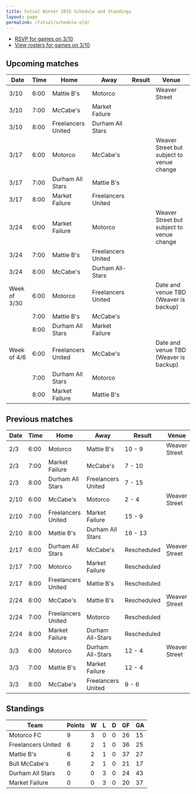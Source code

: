 ```yaml
---
title: Futsal Winter 2015 Schedule and Standings
layout: page
permalink: /futsal/schedule-old/
---
```


- [RSVP for games on 3/10](https://docs.google.com/forms/d/1aXAhp4j8j_YwOxjELoJ_vaLUCYkpKMI2PTYDoWQc09k/viewform)
- [View rosters for games on 3/10](https://docs.google.com/spreadsheets/d/1X_ee1bele6Wl5RUP6sq5AtldP3TuvbjrXMHYb56f-Wo/edit?usp=sharing)

## Upcoming matches

Date          |  Time  |  Home                |  Away                |  Result  |  Venue
--------------|--------|----------------------|----------------------|----------|-------------------------------------------
3/10     |  6:00  |  Mattie B's          |  Motorco             |          |  Weaver Street
3/10     |  7:00  |  McCabe's            |  Market Failure      |          |
3/10     |  8:00  |  Freelancers United  |  Durham All Stars    |          |
3/17     |  6:00  |  Motorco             |  McCabe's            |          |  Weaver Street but subject to venue change
3/17     |  7:00  |  Durham All Stars    |  Mattie B's          |          |
3/17     |  8:00  |  Market Failure      |  Freelancers United  |          |
3/24     |  6:00  |  Market Failure      |  Motorco             |          |  Weaver Street but subject to venue change
3/24     |  7:00  |  Mattie B's          |  Freelancers United  |          |
3/24     |  8:00  |  McCabe's            |  Durham All-Stars    |          |
Week of 3/30  |  6:00  |  Motorco             |  Freelancers United  |          |  Date and venue TBD (Weaver is backup)
              |  7:00  |  Mattie B's          |  McCabe's            |          |
              |  8:00  |  Durham All Stars    |  Market Failure      |          |
Week of 4/6   |  6:00  |  Freelancers United  |  McCabe's            |          |  Date and venue TBD (Weaver is backup)
              |  7:00  |  Durham All Stars    |  Motorco             |          |
              |  8:00  |  Market Failure      |  Mattie B's          |          |

## Previous matches

Date          |  Time  |  Home                |  Away                |  Result  |  Venue
--------------|--------|----------------------|----------------------|----------|-------------------------------------------
2/3      |  6:00  |  Motorco             |  Mattie B's          | 10 - 9   |  Weaver Street
2/3      |  7:00  |  Market Failure      |  McCabe's            |  7 - 10  |
2/3      |  8:00  |  Durham All Stars    |  Freelancers United  |  7 - 15  |
2/10     |  6:00  |  McCabe's            |  Motorco             |  2 - 4   |  Weaver Street
2/10     |  7:00  |  Freelancers United  |  Market Failure      | 15 - 9   |
2/10     |  8:00  |  Mattie B's          |  Durham All Stars    | 16 - 13  |
2/17     |  6:00  |  Durham All Stars    |  McCabe's            | Rescheduled |  Weaver Street
2/17     |  7:00  |  Motorco             |  Market Failure      | Rescheduled |
2/17     |  8:00  |  Freelancers United  |  Mattie B's          | Rescheduled |
2/24     |  6:00  |  McCabe's            |  Mattie B's          | Rescheduled         |  Weaver Street
2/24     |  7:00  |  Freelancers United  |  Motorco             | Rescheduled         |
2/24     |  8:00  |  Market Failure      |  Durham All-Stars    | Rescheduled         |
3/3      |  6:00  |  Motorco             |  Durham All-Stars    | 12 - 4   |  Weaver Street
3/3      |  7:00  |  Mattie B's          |  Market Failure      | 12 - 4   |
3/3      |  8:00  |  McCabe's            |  Freelancers United  | 9 - 6    |

## Standings

| Team               | Points | W | L | D | GF | GA |
| ------------------ | ------ | - | - | - | -- | -- |
| Motorco FC         | 9      | 3 | 0 | 0 | 26 | 15  |
| Freelancers United | 6      | 2 | 1 | 0 | 36 | 25  |
| Mattie B's         | 6      | 2 | 1 | 0 | 37  | 27 |
| Bull McCabe's      | 6      | 2 | 1 | 0 | 21 | 17  |
| Durham All Stars   | 0      | 0 | 3 | 0 | 24  | 43 |
| Market Failure     | 0      | 0 | 3 | 0 | 20  | 37 |
